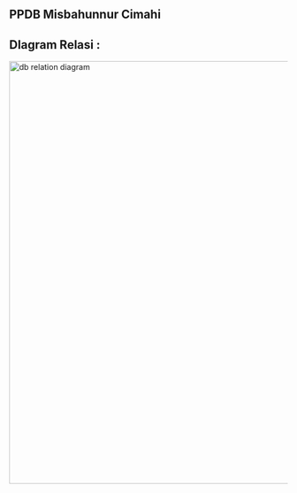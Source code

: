 ## PPDB Misbahunnur Cimahi

## DIagram Relasi :
<img width="619" height="764" alt="db relation diagram" src="https://github.com/user-attachments/assets/2cd9a44e-c2ec-41df-a292-cb5fc0a93fcf" />
